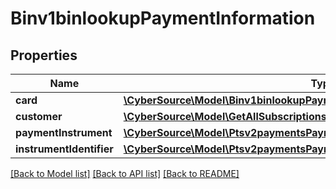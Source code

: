 # Binv1binlookupPaymentInformation

## Properties
Name | Type | Description | Notes
------------ | ------------- | ------------- | -------------
**card** | [**\CyberSource\Model\Binv1binlookupPaymentInformationCard**](Binv1binlookupPaymentInformationCard.md) |  | [optional] 
**customer** | [**\CyberSource\Model\GetAllSubscriptionsResponsePaymentInformationCustomer**](GetAllSubscriptionsResponsePaymentInformationCustomer.md) |  | [optional] 
**paymentInstrument** | [**\CyberSource\Model\Ptsv2paymentsPaymentInformationPaymentInstrument**](Ptsv2paymentsPaymentInformationPaymentInstrument.md) |  | [optional] 
**instrumentIdentifier** | [**\CyberSource\Model\Ptsv2paymentsPaymentInformationInstrumentIdentifier**](Ptsv2paymentsPaymentInformationInstrumentIdentifier.md) |  | [optional] 

[[Back to Model list]](../README.md#documentation-for-models) [[Back to API list]](../README.md#documentation-for-api-endpoints) [[Back to README]](../README.md)


